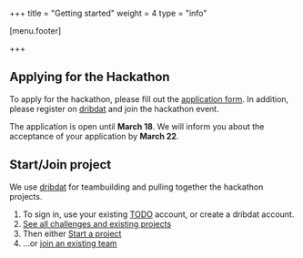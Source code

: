 +++
title = "Getting started"
weight = 4
type = "info"

[menu.footer]

+++

## Applying for the Hackathon

To apply for the hackathon, please fill out the [application form](TODO).
In addition, please register on [dribdat](TODO) and join the hackathon event.

The application is open until **March 18**. We will inform you about the
acceptance of your application by **March 22**.


## Start/Join project

We use [dribdat](demos.ventag.one) for teambuilding and pulling together the hackathon projects.

1. To sign in, use your existing [TODO](example.com) account, or create a dribdat account.
2. [See all challenges and existing projects](https://demos.ventag.one//event/1)
3. Then either [Start a project](https://demos.ventag.one/project/event/1/project/new)
4. ...or [join an existing team](https://demos.ventag.one/event/1)
